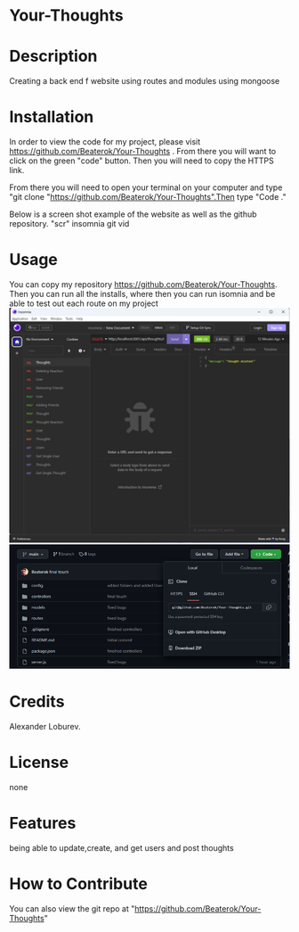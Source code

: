# Your-Thoughts

# Description

Creating a back end f website using routes and modules using mongoose

# Installation
In order to view the code for my project, please visit https://github.com/Beaterok/Your-Thoughts . From there you will want to click on the green "code" button. Then you will need to copy the HTTPS link.

From there you will need to open your terminal on your computer and type "git clone "https://github.com/Beaterok/Your-Thoughts".Then type "Code ."

Below is a screen shot example of the website as well as the github repository. "scr" insomnia git vid

# Usage
You can copy my repository https://github.com/Beaterok/Your-Thoughts. Then you can run all the installs, where then you can run isomnia and be able to test out each route on my project
![Alt text](/assets/Scrns.png "The app")
![Alt text](/assets/GitScrns.png "The Git HT")
# Credits
Alexander Loburev.

# License
none

# Features
being able to update,create, and get users and post thoughts

# How to Contribute
You can also view the git repo at "https://github.com/Beaterok/Your-Thoughts"